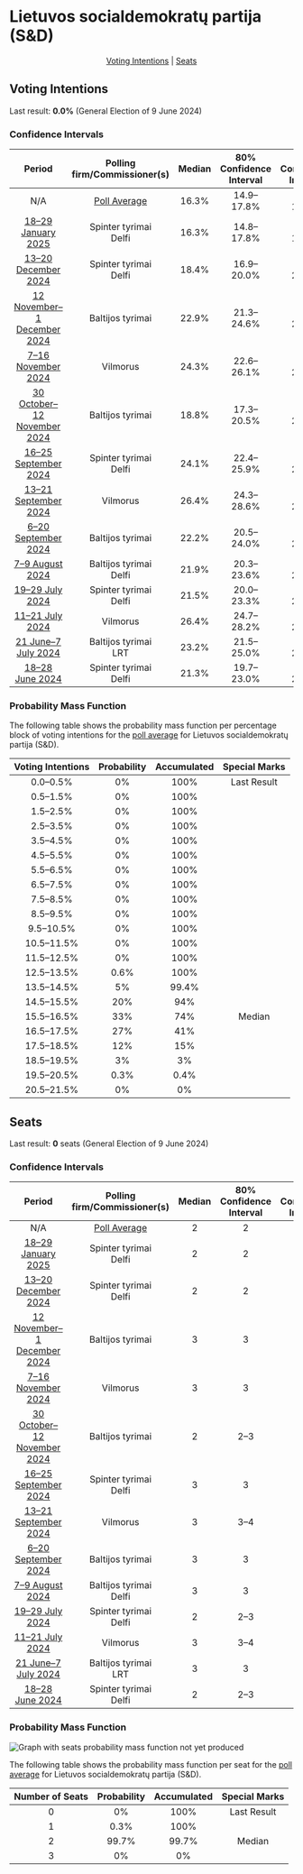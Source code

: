 # Lietuvos socialdemokratų partija (S&D)

<p align="center"><a href="#voting-intentions">Voting Intentions</a> | <a href="#seats">Seats</a></p>

## Voting Intentions

Last result: **0.0%** (General Election of 9 June 2024)

### Confidence Intervals

| Period     | Polling firm/Commissioner(s) | Median | 80% Confidence Interval | 90% Confidence Interval | 95% Confidence Interval | 99% Confidence Interval |
|:----------:|:----------------:|:-----------:|:-----------------------:|:-----------------------:|:-----------------------:|:-----------------------:|
| N/A | [Poll Average](average.html) | 16.3% | 14.9–17.8% | 14.5–18.3% | 14.1–18.7% | 13.5–19.4% |
| [18–29 January 2025](2025-01-29-Spintertyrimai.html) | Spinter tyrimai <br> Delfi | 16.3% | 14.8–17.8% | 14.4–18.3% | 14.1–18.7% | 13.4–19.4% |
| [13–20 December 2024](2024-12-20-Spintertyrimai.html) | Spinter tyrimai <br> Delfi | 18.4% | 16.9–20.0% | 16.5–20.5% | 16.1–20.9% | 15.5–21.7% |
| [12 November–1 December 2024](2024-12-01-Baltijostyrimai.html) | Baltijos tyrimai | 22.9% | 21.3–24.6% | 20.8–25.1% | 20.4–25.6% | 19.6–26.4% |
| [7–16 November 2024](2024-11-16-Vilmorus.html) | Vilmorus | 24.3% | 22.6–26.1% | 22.1–26.6% | 21.7–27.1% | 21.0–27.9% |
| [30 October–12 November 2024](2024-11-12-Baltijostyrimai.html) | Baltijos tyrimai | 18.8% | 17.3–20.5% | 16.9–20.9% | 16.5–21.3% | 15.9–22.1% |
| [16–25 September 2024](2024-09-25-Spintertyrimai.html) | Spinter tyrimai <br> Delfi | 24.1% | 22.4–25.9% | 22.0–26.4% | 21.6–26.9% | 20.8–27.7% |
| [13–21 September 2024](2024-09-21-Vilmorus.html) | Vilmorus | 26.4% | 24.3–28.6% | 23.8–29.3% | 23.3–29.8% | 22.3–30.9% |
| [6–20 September 2024](2024-09-20-Baltijostyrimai.html) | Baltijos tyrimai | 22.2% | 20.5–24.0% | 20.0–24.6% | 19.6–25.0% | 18.8–25.9% |
| [7–9 August 2024](2024-08-09-Baltijostyrimai.html) | Baltijos tyrimai <br> Delfi | 21.9% | 20.3–23.6% | 19.8–24.1% | 19.4–24.6% | 18.7–25.4% |
| [19–29 July 2024](2024-07-29-Spintertyrimai.html) | Spinter tyrimai <br> Delfi | 21.5% | 20.0–23.3% | 19.5–23.8% | 19.1–24.2% | 18.4–25.0% |
| [11–21 July 2024](2024-07-21-Vilmorus.html) | Vilmorus | 26.4% | 24.7–28.2% | 24.2–28.8% | 23.8–29.2% | 23.0–30.1% |
| [21 June–7 July 2024](2024-07-07-Baltijostyrimai.html) | Baltijos tyrimai <br> LRT | 23.2% | 21.5–25.0% | 21.1–25.5% | 20.7–25.9% | 19.9–26.8% |
| [18–28 June 2024](2024-06-28-Spintertyrimai.html) | Spinter tyrimai <br> Delfi | 21.3% | 19.7–23.0% | 19.3–23.5% | 18.9–24.0% | 18.2–24.8% |

### Probability Mass Function

The following table shows the probability mass function per percentage block of voting intentions for the [poll average](average.html) for Lietuvos socialdemokratų partija (S&D).

| Voting Intentions | Probability | Accumulated | Special Marks |
|:-----------------:|:-----------:|:-----------:|:-------------:|
| 0.0–0.5% | 0% | 100% | Last Result |
| 0.5–1.5% | 0% | 100% |  |
| 1.5–2.5% | 0% | 100% |  |
| 2.5–3.5% | 0% | 100% |  |
| 3.5–4.5% | 0% | 100% |  |
| 4.5–5.5% | 0% | 100% |  |
| 5.5–6.5% | 0% | 100% |  |
| 6.5–7.5% | 0% | 100% |  |
| 7.5–8.5% | 0% | 100% |  |
| 8.5–9.5% | 0% | 100% |  |
| 9.5–10.5% | 0% | 100% |  |
| 10.5–11.5% | 0% | 100% |  |
| 11.5–12.5% | 0% | 100% |  |
| 12.5–13.5% | 0.6% | 100% |  |
| 13.5–14.5% | 5% | 99.4% |  |
| 14.5–15.5% | 20% | 94% |  |
| 15.5–16.5% | 33% | 74% | Median |
| 16.5–17.5% | 27% | 41% |  |
| 17.5–18.5% | 12% | 15% |  |
| 18.5–19.5% | 3% | 3% |  |
| 19.5–20.5% | 0.3% | 0.4% |  |
| 20.5–21.5% | 0% | 0% |  |


## Seats

Last result: **0** seats (General Election of 9 June 2024)

### Confidence Intervals

| Period     | Polling firm/Commissioner(s) | Median | 80% Confidence Interval | 90% Confidence Interval | 95% Confidence Interval | 99% Confidence Interval |
|:----------:|:----------------:|:------:|:-----------------------:|:-----------------------:|:-----------------------:|:-----------------------:|
| N/A | [Poll Average](average.html) | 2 | 2 | 2 | 2 | 2 |
| [18–29 January 2025](2025-01-29-Spintertyrimai.html) | Spinter tyrimai <br> Delfi | 2 | 2 | 2 | 2 | 2 |
| [13–20 December 2024](2024-12-20-Spintertyrimai.html) | Spinter tyrimai <br> Delfi | 2 | 2 | 2 | 2–3 | 2–3 |
| [12 November–1 December 2024](2024-12-01-Baltijostyrimai.html) | Baltijos tyrimai | 3 | 3 | 3–4 | 3–4 | 3–4 |
| [7–16 November 2024](2024-11-16-Vilmorus.html) | Vilmorus | 3 | 3 | 3 | 3 | 3 |
| [30 October–12 November 2024](2024-11-12-Baltijostyrimai.html) | Baltijos tyrimai | 2 | 2–3 | 2–3 | 2–3 | 2–3 |
| [16–25 September 2024](2024-09-25-Spintertyrimai.html) | Spinter tyrimai <br> Delfi | 3 | 3 | 3 | 3 | 2–3 |
| [13–21 September 2024](2024-09-21-Vilmorus.html) | Vilmorus | 3 | 3–4 | 3–4 | 3–4 | 3–4 |
| [6–20 September 2024](2024-09-20-Baltijostyrimai.html) | Baltijos tyrimai | 3 | 3 | 3 | 3 | 2–4 |
| [7–9 August 2024](2024-08-09-Baltijostyrimai.html) | Baltijos tyrimai <br> Delfi | 3 | 3 | 2–3 | 2–3 | 2–3 |
| [19–29 July 2024](2024-07-29-Spintertyrimai.html) | Spinter tyrimai <br> Delfi | 2 | 2–3 | 2–3 | 2–3 | 2–3 |
| [11–21 July 2024](2024-07-21-Vilmorus.html) | Vilmorus | 3 | 3–4 | 3–4 | 3–4 | 3–4 |
| [21 June–7 July 2024](2024-07-07-Baltijostyrimai.html) | Baltijos tyrimai <br> LRT | 3 | 3 | 3 | 3 | 3–4 |
| [18–28 June 2024](2024-06-28-Spintertyrimai.html) | Spinter tyrimai <br> Delfi | 2 | 2–3 | 2–3 | 2–3 | 2–3 |

### Probability Mass Function

![Graph with seats probability mass function not yet produced](average-seats-pmf-lietuvossocialdemokratųpartijasd.png "Seats Probability Mass Function")

The following table shows the probability mass function per seat for the [poll average](average.html) for Lietuvos socialdemokratų partija (S&D).

| Number of Seats | Probability | Accumulated | Special Marks |
|:---------------:|:-----------:|:-----------:|:-------------:|
| 0 | 0% | 100% | Last Result |
| 1 | 0.3% | 100% |  |
| 2 | 99.7% | 99.7% | Median |
| 3 | 0% | 0% |  |


